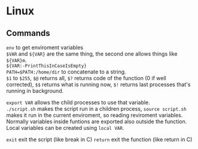 # Linux

## Commands

`env` to get enviroment variables  
`$VAR` and `${VAR}` are the same thing, the second one allows things like `${VAR}m`.  
`${VAR:-PrintThisInCaseIsEmpty}`  
`PATH=$PATH:/home/dir` to concatenate to a string.  
`$1` to `$255`, `$@` returns all, `$?` returns code of the function (0 if well corrected), `$$` returns what is running now, `$!` returns last processes that's running in background.

`export VAR` allows the child processes to use that variable.  
`./script.sh` makes the script run in a children process, `source script.sh` makes it run in the current enviroment, so reading reviroment variables.  
Normally variables inside funtions are exported also outside the function. Local variables can be created using `local VAR`.

`exit` exit the script (like break in C)
`return` exit the function (like return in C)
